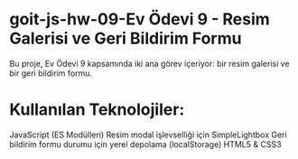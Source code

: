 # goit-js-hw-09-Ev Ödevi 9 - Resim Galerisi ve Geri Bildirim Formu

Bu proje, Ev Ödevi 9 kapsamında iki ana görev içeriyor: bir resim galerisi ve bir geri bildirim formu.



# Kullanılan Teknolojiler:
JavaScript (ES Modülleri)
Resim modal işlevselliği için SimpleLightbox
Geri bildirim formu durumu için yerel depolama (localStorage)
HTML5 & CSS3